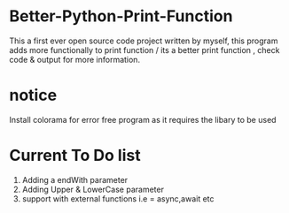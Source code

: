 # Better-Python-Print-Function
This a first ever open source code project written by myself, this program adds more functionally to print function / its a better print function , check code &amp; output for more information. 
# notice 
Install colorama for error free program as it requires the libary to be used 
# Current To Do list 
1. Adding a endWith parameter 
2. Adding Upper & LowerCase parameter 
3. support with external functions i.e = async,await etc


